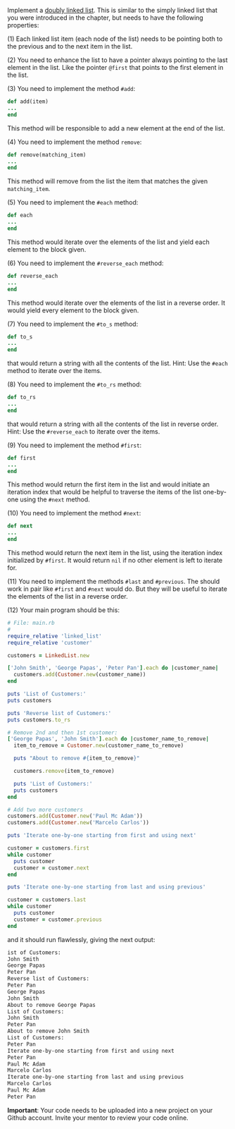 Implement a [doubly linked list](https://en.wikipedia.org/wiki/Doubly_linked_list). This is similar to the simply linked list that
you were introduced in the chapter, but needs to have the following properties:

(1) Each linked list item (each node of the list) needs to be pointing both to the previous and to the next item in the list.

(2) You need to enhance the list to have a pointer always pointing to the last element in the list. Like the pointer `@first` that
points to the first element in the list.

(3) You need to implement the method `#add`:
``` ruby
def add(item)
...
end
```
This method will be responsible to add a new element at the end of the list.

(4) You need to implement the method `remove`:
``` ruby
def remove(matching_item)
...
end
```
This method will remove from the list the item that matches the given `matching_item`.

(5) You need to implement the `#each` method:
``` ruby
def each
...
end
```
This method would iterate over the elements of the list and yield each element to the block given.

(6) You need to implement the `#reverse_each` method:
``` ruby
def reverse_each
...
end
```
This method would iterate over the elements of the list in a reverse order. It would yield every element to the block given.

(7) You need to implement the `#to_s` method:
``` ruby
def to_s
...
end
```
that would return a string with all the contents of the list. Hint: Use the `#each` method to iterate over the items.

(8) You need to implement the `#to_rs` method:
``` ruby
def to_rs
...
end
```
that would return a string with all the contents of the list in reverse order. Hint: Use the `#reverse_each` to iterate over the items.

(9) You need to implement the method `#first`:
``` ruby
def first
...
end
```
This method would return the first item in the list and would initiate an iteration index that would be helpful to traverse the
items of the list one-by-one using the `#next` method.

(10) You need to implement the method `#next`:
``` ruby
def next
...
end
```
This method would return the next item in the list, using the iteration index initialized by `#first`. It would return `nil` if
no other element is left to iterate for.

(11) You need to implement the methods `#last` and `#previous`. The should work in pair like `#first` and `#next` would do.
But they will be useful to iterate the elements of the list in a reverse order.

(12) Your main program should be this:

``` ruby
# File: main.rb
#
require_relative 'linked_list'
require_relative 'customer'

customers = LinkedList.new

['John Smith', 'George Papas', 'Peter Pan'].each do |customer_name|
  customers.add(Customer.new(customer_name))
end

puts 'List of Customers:'
puts customers

puts 'Reverse list of Customers:'
puts customers.to_rs

# Remove 2nd and then 1st customer:
['George Papas', 'John Smith'].each do |customer_name_to_remove|
  item_to_remove = Customer.new(customer_name_to_remove)

  puts "About to remove #{item_to_remove}"

  customers.remove(item_to_remove)

  puts 'List of Customers:'
  puts customers
end

# Add two more customers
customers.add(Customer.new('Paul Mc Adam'))
customers.add(Customer.new('Marcelo Carlos'))

puts 'Iterate one-by-one starting from first and using next'

customer = customers.first
while customer
  puts customer
  customer = customer.next
end

puts 'Iterate one-by-one starting from last and using previous'

customer = customers.last
while customer
  puts customer
  customer = customer.previous
end
```

and it should run flawlessly, giving the next output:

``` bash
ist of Customers:
John Smith
George Papas
Peter Pan
Reverse list of Customers:
Peter Pan
George Papas
John Smith
About to remove George Papas
List of Customers:
John Smith
Peter Pan
About to remove John Smith
List of Customers:
Peter Pan
Iterate one-by-one starting from first and using next
Peter Pan
Paul Mc Adam
Marcelo Carlos
Iterate one-by-one starting from last and using previous
Marcelo Carlos
Paul Mc Adam
Peter Pan
```

**Important**: Your code needs to be uploaded into a new project on your Github account. Invite your mentor to review your code online.
